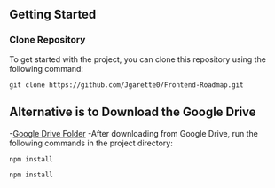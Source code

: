 ## Getting Started

### Clone Repository

To get started with the project, you can clone this repository using the following command:

```clone the repository
git clone https://github.com/Jgarette0/Frontend-Roadmap.git
```

## Alternative is to Download the Google Drive

-[Google Drive Folder](https://drive.google.com/drive/folders/1swH7RZnbFfqCLt4pHTpQYw9tdHB373Sb?usp=sharing)
-After downloading from Google Drive, run the following commands in the project directory:

```install the npm
npm install
```

```to run the code
npm install
```
